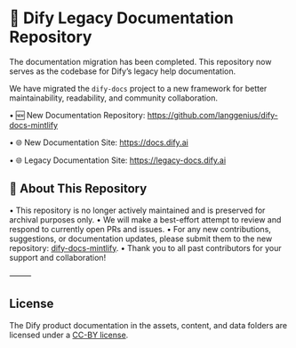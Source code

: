 # 📘 Dify Legacy Documentation Repository

The documentation migration has been completed. This repository now serves as the codebase for Dify’s legacy help documentation.

We have migrated the `dify-docs` project to a new framework for better maintainability, readability, and community collaboration.

•	🆕 New Documentation Repository: https://github.com/langgenius/dify-docs-mintlify

•	🌐 New Documentation Site: https://docs.dify.ai

• 🌐 Legacy Documentation Site: https://legacy-docs.dify.ai

## 📢 About This Repository

•	This repository is no longer actively maintained and is preserved for archival purposes only.
•	We will make a best-effort attempt to review and respond to currently open PRs and issues.
•	For any new contributions, suggestions, or documentation updates, please submit them to the new repository: [dify-docs-mintlify](https://github.com/langgenius/dify-docs-mintlify).
•	Thank you to all past contributors for your support and collaboration!

⸻

## License

The Dify product documentation in the assets, content, and data folders are licensed under a [CC-BY license](LICENSE).
